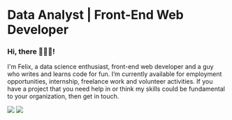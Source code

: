<!DOCTYPE html>
<html>
  <body>
    <h1>Data Analyst | Front-End Web Developer </h1>
    <h3>Hi, there 🙋🏽‍♂️!</h3>
    <p>I'm Felix, a data science enthusiast, front-end web developer and a guy who writes and learns code for fun. I’m currently available for employment opportunities, internship, freelance work and volunteer activities. If you have a project that you need help in or think my skills could be fundamental to your organization, then get in touch.</p>
    <a href="https://theonduru.netlify.app/#contact"><img src="https://img.shields.io/badge/-CONTACT%20ME-BLACK?style=flat-square&color=blue"></a>
    <a href="https://theonduru.netlify.app/#portfolio"><img src="https://img.shields.io/badge/-EXPLORE-BLACK?style=flat-square&color=black"></a>
  </body>
</html>
 
